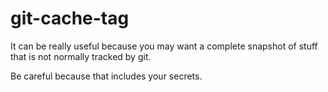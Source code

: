 # git-cache-tag

It can be really useful because you may want a complete snapshot of stuff
that is not normally tracked by git.

Be careful because that includes your secrets.
